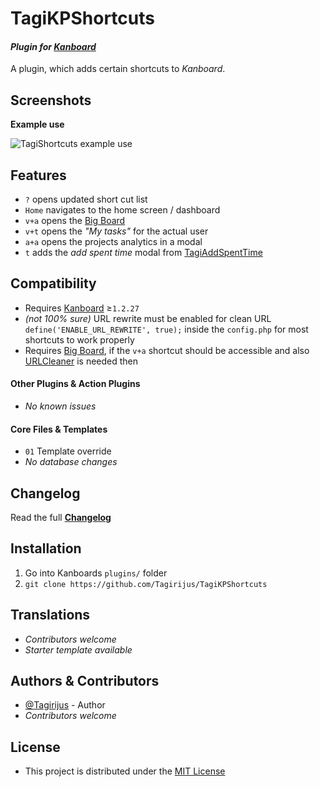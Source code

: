 # TagiKPShortcuts

#### _Plugin for [Kanboard](https://github.com/fguillot/kanboard "Kanboard - Kanban Project Management Software")_

A plugin, which adds certain shortcuts to _Kanboard_.


Screenshots
-------------

**Example use**

![TagiShortcuts example use](../master/Screenshots/TagiShortcuts_example.gif)


Features
-------------

- `?` opens updated short cut list
- `Home` navigates to the home screen / dashboard
- `v+a` opens the [Big Board](https://github.com/TimoStahl/kanboard_plugin_bigboard)
- `v+t` opens the _"My tasks"_ for the actual user
- `a+a` opens the projects analytics in a modal
- `t` adds the _add spent time_ modal from [TagiAddSpentTime](https://github.com/Tagirijus/kanboard-TagiAddSpentTime)


Compatibility
-------------

- Requires [Kanboard](https://github.com/fguillot/kanboard "Kanboard - Kanban Project Management Software") ≥`1.2.27`
- _(not 100% sure)_ URL rewrite must be enabled for clean URL `define('ENABLE_URL_REWRITE', true);` inside the `config.php` for most shortcuts to work properly
- Requires [Big Board](https://github.com/TimoStahl/kanboard_plugin_bigboard), if the `v+a` shortcut should be accessible and also [URLCleaner](https://github.com/aljawaid/URLCleaner) is needed then

#### Other Plugins & Action Plugins
- _No known issues_
#### Core Files & Templates
- `01` Template override
- _No database changes_


Changelog
---------

Read the full [**Changelog**](../master/changelog.md "See changes")
 

Installation
------------

1. Go into Kanboards `plugins/` folder
2. `git clone https://github.com/Tagirijus/TagiKPShortcuts`


Translations
------------

- _Contributors welcome_
- _Starter template available_

Authors & Contributors
----------------------

- [@Tagirijus](https://github.com/Tagirijus) - Author
- _Contributors welcome_


License
-------
- This project is distributed under the [MIT License](../master/LICENSE "Read The MIT license")
